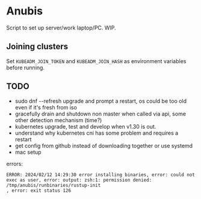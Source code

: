 # Anubis

Script to set up server/work laptop/PC. WIP.

## Joining clusters

Set `KUBEADM_JOIN_TOKEN` and `KUBEADM_JOIN_HASH` as environment variables before running.

## TODO

- sudo dnf --refresh upgrade and prompt a restart, os could be too old even if it's fresh from iso
- gracefully drain and shutdown non master when called via api, some other detection mechanism (time?)
- kubernetes upgrade, test and develop when v1.30 is out.
- understand why kubernetes cni has some problem and requires a restart
- get config from github instead of downloading together or use systemd
- mac setup

errors:

```
ERROR: 2024/02/12 14:29:30 error installing binaries, error: could not exec as user, error: output: zsh:1: permission denied: /tmp/anubis/runbinaries/rustup-init
, error: exit status 126
```
